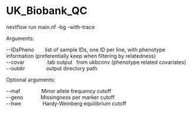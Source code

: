 # UK_Biobank_QC
nextflow run main.nf -bg -with-trace

Arguments:

--IDsPheno  &emsp; &nbsp; list of sample IDs, one ID per line, with phenotype information (preferentially keep when filtering by relatedness)<br/>
--covar  &emsp; &emsp; &ensp; &nbsp; .tab output &ensp;from ukbconv (phenotype related covariates)<br/>
--outdir  &emsp; &emsp; &emsp; output directory path

Optional arguments:

--maf &emsp; &emsp; &emsp; Minor allele frequency cutoff<br/>
--geno &emsp; &emsp; &nbsp; Missingness per marker cutoff<br/>
--hwe &emsp; &emsp; &ensp; &nbsp; Hardy-Weinberg equilibrium cutoff<br/>
